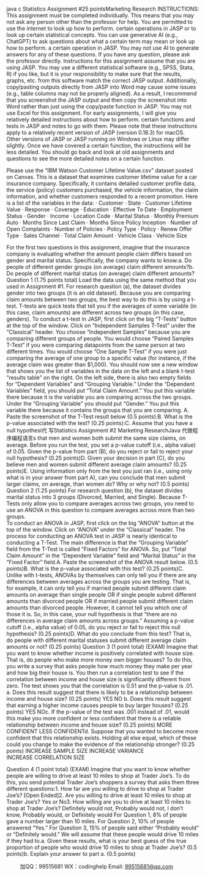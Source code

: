 java c   Statistics Assignment #25 pointsMarketing Research
INSTRUCTIONS:
This assignment must be completed individually. This means that you may not ask any person other than the professor for help. You are permitted to use the internet to look up how to perform. certain operations in JASP or to look up certain statistical concepts. You can use generative AI (e.g., ChatGPT) to ask questions about what a certain term may mean or look up how to perform. a certain operation in JASP. You may not use AI to generate answers for any of these questions.   If you have any question, please ask the professor directly.
Instructions for this assignment assume that you are using JASP. You may use a different statistical software (e.g., SPSS, Stata, R) if you like, but it is your responsibility to make sure that the results, graphs, etc. from this software match the correct JASP output. Additionally, copy/pasting outputs directly from JASP into Word may cause some issues (e.g., table columns may not be properly aligned). As a result,   I recommend that you screenshot the JASP output   and then copy the screenshot into Word   rather than just using the copy/paste function in JASP. You may   not use Excel for this assignment.
For early assignments, I will give you relatively detailed instructions about how to perform. certain functions and tests in JASP and notes to go with them. Please note that these instructions apply to a relatively recent version of JASP (version 0.18.3) for macOS. Other versions of JASP or JASP running on Windows or Linux may differ slightly. Once we have covered a certain function, the instructions will be less detailed. You should go back and look at old assignments and questions to see the more detailed notes on a certain function.

Please use the “IBM Watson Customer Lifetime Value.csv” dataset posted on Canvas. 
This is a dataset that examines customer lifetime value for a car insurance company. Specifically, it contains detailed customer profile data, the service (policy) customers purchased, the vehicle information, the claim information, and whether customers responded to a recent promotion.   Here is a list of the variables in the data:
·   Customer
·   State
·   Customer Lifetime Value
·   Response
·   Coverage
·   Education
·   Effective To Date
·   Employment Status
·   Gender
·   Income
·   Location Code
·   Marital Status
·   Monthly Premium Auto
·   Months Since Last Claim
·   Months Since Policy Inception
·   Number of Open Complaints
·   Number of Policies
·   Policy Type
·   Policy
·   Renew Offer Type
·   Sales Channel
·   Total Claim Amount
·   Vehicle Class
·   Vehicle Size

For the first two questions in this assignment, imagine that the insurance company is evaluating whether the amount people claim differs based on gender and marital status. Specifically, the company wants to know:a.   Do people of different gender groups (on average) claim different amounts?b.   Do people of different marital status (on average) claim different amounts?
Question 1 (1.75 points total)
Load the data using the same method that you used in Assignment #1. 
For research question (a), the dataset divides gender into two groups (it is an old dataset). Because you are comparing claim amounts between two groups, the best way to do this is by using a t-test.   T-tests are quick tests that tell you if the averages of some variable (in this case, claim amounts) are different across two groups (in this case, genders).
To conduct a t-test in JASP, first click on the big “T-Tests” button at the top of the window. Click on “Independent Samples T-Test” under the “Classical” header. You choose “Independent Samples” because you are comparing different groups of people.   You would choose “Paired Samples T-Test” if you were comparing datapoints from the same person at two different times. You would choose “One Sample T-Test” if you were just comparing the average of one group to a specific value (for instance, if the average claim was greater than $1,000).
You should now see a new window that shows you the list of variables in the data on the left and a blank t-test “results table” on the right. On the left side, there is also two empty fields for “Dependent Variables” and “Grouping Variable.” Under the “Dependent Variables” field, you should put “Total Claim Amount.” You put this variable there because it is the variable you are comparing across the two groups. Under the “Grouping Variable” you should put “Gender.” You put this variable there because it contains the groups that you are comparing. A.   Paste the screenshot of the T-Test result below (0.5 points):B.   What is the p-value associated with the test? (0.25 points):C.   Assume that you have a null hypothesi代 写Statistics Assignment #2 Marketing ResearchJava
代做程序编程语言s that men and women both submit the same size claims, on average. Before you run the test, you set a p-value cutoff (i.e., alpha value) of 0.05. Given the p-value from part (B), do you reject or fail to reject your null hypothesis? (0.25 points)D.   Given your decision in part (C), do you believe men and women submit different average claim amounts? (0.25 points)E.   Using information only from the test you just ran   (i.e., using only what is in your answer from part A), can you conclude that men submit larger claims, on average, than women do? Why or why not? (0.5 points)
Question 2 (1.25 points)
For research question (b), the dataset divides marital status into 3 groups (Divorced, Married, and Single). Because T-Tests only allow you to compare averages across two groups, you need to use an ANOVA in this question to compare averages across more than two groups.   
To conduct an ANOVA in JASP, first click on the big “ANOVA” button at the top of the window. Click on “ANOVA” under the “Classical” header. The process for conducting an ANOVA test in JASP is nearly identical to conducting a T-Test. The main difference is that the “Grouping Variable” field from the T-Test is called “Fixed Factors” for ANOVA. So, put “Total Claim Amount” in the “Dependent Variable” field and “Marital Status” in the “Fixed Factor” field.A.   Paste the screenshot of the ANOVA result below. (0.5 points)B.   What is the p-value associated with this test? (0.25 points)C.   Unlike with t-tests, ANOVAs by themselves can only tell you if there are any differences between averages across the groups you are testing. That is, for example, it can only tell you if married people submit different claim amounts on average than single people OR if single people submit different amounts than divorced people OR if married people submit different claim amounts than divorced people. However, it cannot tell you which one of those it is.   So, in this case, your null hypothesis is that “there are no differences in average claim amounts across groups.”
Assuming a p-value cutoff (i.e., alpha value) of 0.05, do you reject or fail to reject this null hypothesis? (0.25 points)D.   What do you conclude from this test? That is, do people with different marital statuses submit different average claim amounts or not? (0.25 points)
Question 3 (1 point total) (EXAM)
Imagine that you want to know whether income is positively correlated with house size. That is, do people who make more money own bigger houses? To do this, you write a survey that asks people how much money they make per year and how big their house is. You then run a correlation test to see if the correlation between income and house size is significantly different from zero. The test shows you that the correlation is 0.51 and the p-value is .01.
a. Does this result suggest that there is likely to be a relationship between income and house size? (0.25 points)
YES                                                      NO
b. Does this result suggest that earning a higher income causes people to buy larger houses? (0.25 points)
YES                                                      NOc.   If the p-value of the test was .001 instead of .01, would this make you more   confident or less   confident that there is a reliable relationship between income and house size? (0.25 points)
MORE CONFIDENT                                LESS CONFIDENTd.   Suppose that you wanted to become more confident that this relationship exists. Holding all else equal, which of these could you   change to make the evidence of the relationship stronger? (0.25 points)
INCREASE SAMPLE SIZE                                INCREASE VARIANCE         
INCREASE CORRELATION SIZE

Question 4 (1 point total) (EXAM)
Imagine that you want to know whether people are willing to drive at least 10 miles to shop at Trader Joe’s.
To do this, you send potential Trader Joe’s shoppers a survey that asks them three different questions:1.   How far are you willing to drive to shop at Trader Joe’s? [Open Ended]2.   Are you willing to drive at least 10 miles to shop at Trader Joe’s? Yes or No3.   How willing are you to drive at least 10 miles to shop at Trader Joe’s? Definitely would not, Probably would not, I don’t know, Probably would, or Definitely would
For Question 1, 8% of people gave a number larger than 10 miles.
For Question 2, 10% of people answered “Yes.”
For Question 3, 15% of people said either “Probably would” or “Definitely would.” We will assume that these people would drive 10 miles if they had to.a.   Given these results, what is your best guess of the true proportion of people who would drive 10 miles to shop at Trader Joe’s? (0.5 points)b.   Explain your answer to part a. (0.5 points)
   

         
加QQ：99515681  WX：codinghelp  Email: 99515681@qq.com
